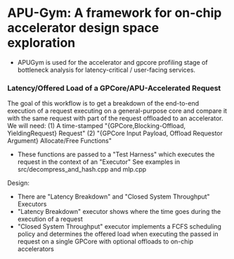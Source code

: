 # APU-Gym: A framework for on-chip accelerator design space exploration
* APUGym is used for the accelerator and gpcore profiling stage of bottleneck analysis for latency-critical / user-facing services.


### Latency/Offered Load of a GPCore/APU-Accelerated Request
The goal of this workflow is to get a breakdown of the end-to-end execution of a request executing on a general-purpose core and compare it with the same request with part of the request offloaded to an accelerator.
We will need:
  (1) A time-stamped "{GPCore,Blocking-Offload, YieldingRequest} Request"
  (2) "{GPCore Input Payload, Offload Requestor Argument} Allocate/Free Functions"
* These functions are passed to a "Test Harness" which executes the request in the context of an "Executor"
See examples in src/decompress_and_hash.cpp and mlp.cpp

Design:
* There are "Latency Breakdown" and "Closed System Throughput" Executors
* "Latency Breakdown" executor shows where the time goes during the execution of a request
* "Closed System Throughput" executor implements a FCFS scheduling policy and determines the offered load when executing the passed in request on a single GPCore with optional offloads to on-chip accelerators